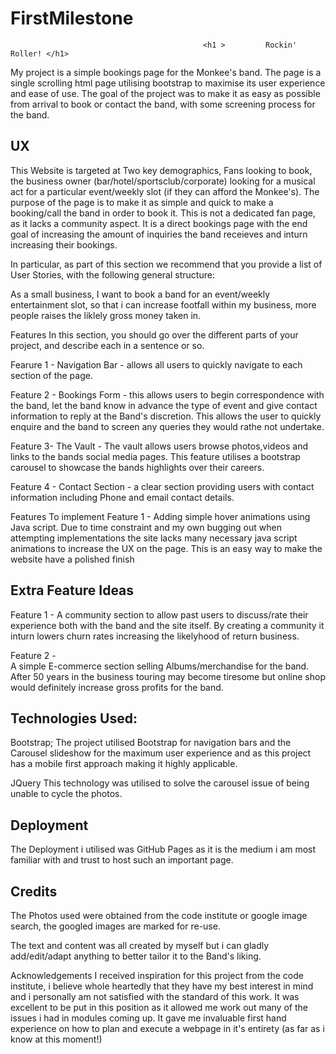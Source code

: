 # FirstMilestone

                                               <h1 >         Rockin' Roller! </h1>

My project is a simple bookings page for the Monkee's band.
The page is a single scrolling html page utilising bootstrap to maximise its user experience and ease of use.
The goal of the project was to make it as easy as possible from arrival to book or contact the band, with some screening process for the band.



<h2>UX</h2>
This Website is targeted at Two key demographics, Fans looking to book,  the business owner (bar/hotel/sportsclub/corporate) looking for a musical act for a particular event/weekly slot (if they can afford the Monkee's).
The purpose of the page is to make it as simple and quick to make a booking/call the band in order to book it. This is not a dedicated fan page, as it lacks a community aspect.
It is a direct bookings page with the end goal of increasing the amount of inquiries the band receieves and inturn increasing their bookings.

In particular, as part of this section we recommend that you provide a list of User Stories, with the following general structure:


As a small business, I want to book a band for an event/weekly entertainment slot, so that i can increase footfall within my business, more people raises the liklely gross money taken in.

Features
In this section, you should go over the different parts of your project, and describe each in a sentence or so.

Fearure 1 -
Navigation Bar -  allows all users to quickly navigate to each section of the page.

Feature 2 - 
Bookings Form - this allows users to begin correspondence with the band, let the band know in advance the type of event and give contact information to reply at the Band's discretion.
This allows the user to quickly enquire and the band to screen any queries they would rathe not undertake.

Feature 3-
The Vault -  The vault allows users browse photos,videos and links to the bands social media pages. 
This feature utilises a bootstrap carousel to showcase the bands highlights over their careers.

Feature 4 - 
Contact Section - a clear section providing users with contact information including Phone and email contact details.

Features To implement
Feature 1 - Adding simple hover animations using Java script.
Due to time constraint and my own bugging out when attempting implementations the site lacks many necessary java script animations to increase the UX on the page. 
This is an easy way to make the website have a polished finish


<h2>Extra Feature Ideas</h2>
Feature 1 - 
A community section to allow past users to discuss/rate their experience both with the band and the site itself. 
By creating a community it inturn lowers churn rates increasing the likelyhood of return business.

Feature 2 -  
A simple E-commerce section selling Albums/merchandise for the band. After 50 years in the business touring may become tiresome but online shop would definitely increase gross profits for the band.



<h2>Technologies Used:</h2>

Bootstrap;
The project utilised Bootstrap for navigation bars and the Carousel slideshow for the maximum user experience and as this project has a mobile first
approach making it highly applicable.

JQuery
This technology was utilised to solve the carousel issue of being unable to cycle the photos.

<h2>Deployment</h2>

The Deployment i utilised was GitHub Pages as it is the medium i am most familiar with and trust to host such an important page.


<h2>Credits</h2>

The Photos used were obtained from the code institute or google image search, the googled images are marked for re-use.

The text and content was all created by myself but i can gladly add/edit/adapt anything to better tailor it to the Band's liking.

Acknowledgements
I received inspiration for this project from the code institute, i believe whole heartedly that they have my best interest in mind and i personally
am not satisfied with the standard of this work. It was excellent to be put in this position as it allowed me work out many of the issues i had in modules coming up.
It gave me invaluable first hand experience on how to plan and execute a webpage in it's entirety (as far as i know at this moment!)


